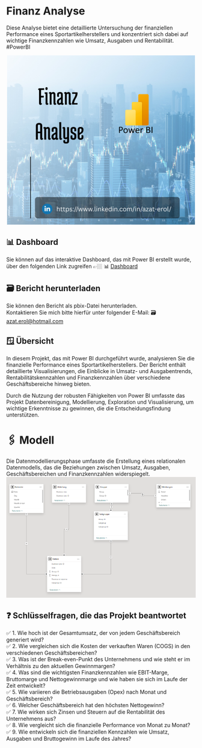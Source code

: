 # Finanz Analyse

Diese Analyse bietet eine detaillierte Untersuchung der finanziellen Performance eines Sportartikelherstellers und konzentriert sich dabei auf wichtige Finanzkennzahlen wie Umsatz, Ausgaben und Rentabilität. #PowerBI

<div style="display: flex; justify-content: center;">
    <a href="https://www.linkedin.com/in/azat-erol/" target="_blank" title="Zu LinkedIn Seite von Azat Erol wechseln">
        <img src="https://github.com/4zatero7/Finanz_Analyse/blob/main/cover_finanz_analyse.png?raw=true" alt="ss" width="500"/>
    </a>
</div>

## 📊 Dashboard 
Sie können auf das interaktive Dashboard, das mit Power BI erstellt wurde, über den folgenden Link zugreifen 👉🏼 📊 [Dashboard](https://app.powerbi.com/view?r=eyJrIjoiM2YzZDdmZTEtZmU5NC00MDc1LTlhYmMtYTg0Y2ZlMzRjMDg3IiwidCI6IjlmZjhiOTdlLTFkYzMtNGQ0ZC1iZTU0LTA4ZDk1ZTEzZDcwMyJ9)


## 🗃️ Bericht herunterladen 
Sie können den Bericht als pbix-Datei herunterladen.<br>
Kontaktieren Sie mich bitte hierfür unter folgender E-Mail: 🗃️ azat.erol@hotmail.com 

## 🪟 Übersicht 
In diesem Projekt, das mit Power BI durchgeführt wurde, analysieren Sie die finanzielle Performance eines Sportartikelherstellers. Der Bericht enthält detaillierte Visualisierungen, die Einblicke in Umsatz- und Ausgabentrends, Rentabilitätskennzahlen und Finanzkennzahlen über verschiedene Geschäftsbereiche hinweg bieten.

Durch die Nutzung der robusten Fähigkeiten von Power BI umfasste das Projekt Datenbereinigung, Modellierung, Exploration und Visualisierung, um wichtige Erkenntnisse zu gewinnen, die die Entscheidungsfindung unterstützen.



# 🖇️ Modell 
Die Datenmodellierungsphase umfasste die Erstellung eines relationalen Datenmodells, das die Beziehungen zwischen Umsatz, Ausgaben, Geschäftsbereichen und Finanzkennzahlen widerspiegelt.<br>
![ModelView](https://github.com/4zatero7/Finanz_Analyse/blob/main/semantik_modell.png?raw=true)

## ❓ Schlüsselfragen, die das Projekt beantwortet 
✅ 1. Wie hoch ist der Gesamtumsatz, der von jedem Geschäftsbereich generiert wird? <br>
✅ 2. Wie vergleichen sich die Kosten der verkauften Waren (COGS) in den verschiedenen Geschäftsbereichen? <br>
✅ 3. Was ist der Break-even-Punkt des Unternehmens und wie steht er im Verhältnis zu den aktuellen Gewinnmargen? <br>
✅ 4. Was sind die wichtigsten Finanzkennzahlen wie EBIT-Marge, Bruttomarge und Nettogewinnmarge und wie haben sie sich im Laufe der Zeit entwickelt? <br>
✅ 5. Wie variieren die Betriebsausgaben (Opex) nach Monat und Geschäftsbereich? <br>
✅ 6. Welcher Geschäftsbereich hat den höchsten Nettogewinn? <br>
✅ 7. Wie wirken sich Zinsen und Steuern auf die Rentabilität des Unternehmens aus? <br>
✅ 8. Wie vergleicht sich die finanzielle Performance von Monat zu Monat? <br>
✅ 9. Wie entwickeln sich die finanziellen Kennzahlen wie Umsatz, Ausgaben und Bruttogewinn im Laufe des Jahres?<br>
